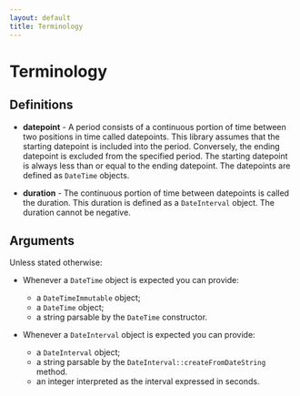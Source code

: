 ```yaml
---
layout: default
title: Terminology
---
```


# Terminology

## Definitions

- **datepoint** - A period consists of a continuous portion of time between two positions in time called datepoints. This library assumes that the starting datepoint is included into the period. Conversely, the ending datepoint is excluded from the specified period. The starting datepoint is always less than or equal to the ending datepoint. The datepoints are defined as `DateTime` objects.

- **duration** - The continuous portion of time between datepoints is called the duration. This duration is defined as a `DateInterval` object. The duration cannot be negative.

## Arguments

Unless stated otherwise:

- Whenever a `DateTime` object is expected you can provide:
    - a `DateTimeImmutable` object;
    - a `DateTime` object;
    - a string parsable by the `DateTime` constructor.

- Whenever a `DateInterval` object is expected you can provide:
    - a `DateInterval` object;
    - a string parsable by the `DateInterval::createFromDateString` method.
    - an integer interpreted as the interval expressed in seconds.